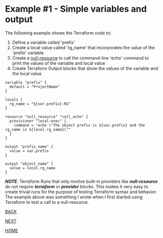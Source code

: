 # Example #1 - Simple variables and output
The following example shows the Terraform code to:
1. Define a variable called 'prefix'
2. Create a local value called 'rg_name' that incorporates the value of the 'prefix' variable
3. Create a [null-resource](https://registry.terraform.io/providers/hashicorp/null/latest/docs/resources/resource) to call the command-line 'echo' command to print the values of the variable and local value
4. Create Terraform Output blocks that show the values of the variable and the local value

```
variable "prefix" {
  default = "ProjectName"
}

locals {
  rg_name = "${var.prefix}-RG"
}

resource "null_resource" "call_echo" {
  provisioner "local-exec" {
    command = "echo \"The object prefix is ${var.prefix} and the rg_name is ${local.rg_name}\""
  }
}

output "prefix_name" {
  value = var.prefix
}

output "object_name" {
  value = local.rg_name
}
```

***NOTE***: Terraform Runs that only involve built-in providers like ***null-resource*** do not require ***terraform*** or ***provider*** blocks. This makes it very easy to create trivial runs for the purpose of testing Terraform syntax and behavior. The example above was something I wrote when I first started using Terraform to test a call to a null-resource. 


[BACK](https://github.com/jessed/guides/blob/main/Terraform/Tips_and_Tricks.md)

[NEXT](https://github.com/jessed/guides/blob/main/Terraform/example_2.md)

[HOME](https://github.com/jessed/guides/blob/main/Terraform/README.md)